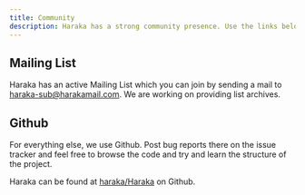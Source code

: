 ```yaml
---
title: Community
description: Haraka has a strong community presence. Use the links below to talk with us.
---
```


## Mailing List

Haraka has an active Mailing List which you can join by sending a mail to <haraka-sub@harakamail.com>. We are working on providing list archives.


## Github

For everything else, we use Github. Post bug reports there on the issue tracker and feel free to browse the code and try and learn the structure of the project.

Haraka can be found at [haraka/Haraka](https://github.com/haraka/Haraka) on Github.

